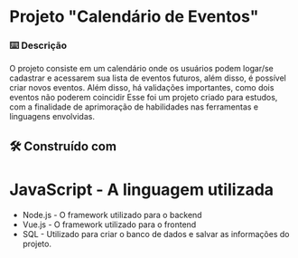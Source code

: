 # Projeto "Calendário de Eventos"

### ⌨️ Descrição

O projeto consiste em um calendário onde os usuários podem logar/se cadastrar e acessarem sua lista de eventos futuros, além disso, é possível criar novos eventos. Além disso, há validações importantes, como dois eventos não poderem coincidir
Esse foi um projeto criado para estudos, com a finalidade de aprimoração de habilidades nas ferramentas e linguagens envolvidas. 

## 🛠️ Construído com

# JavaScript     - A linguagem utilizada
* Node.js        - O framework utilizado para o backend
* Vue.js         - O framework utilizado para o frontend
* SQL            - Utilizado para criar o banco de dados e salvar as informações do projeto.
